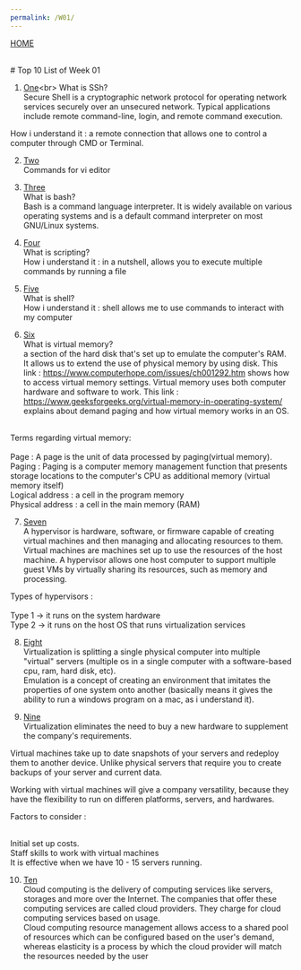 ```yaml
---
permalink: /W01/
---
```

[HOME](../)

<br>
# Top 10 List of Week 01

1. [One](https://en.wikipedia.org/wiki/Ssh_(Secure_Shell))<br>
What is SSh?<br>
Secure Shell is a cryptographic network protocol for operating network services securely over an unsecured network. Typical applications include remote command-line, login, and remote command execution.<br>

How i understand it : a remote connection that allows one to control a computer through CMD or Terminal.

2. [Two](https://www.guru99.com/the-vi-editor.html)<br>
Commands for vi editor

3. [Three](https://linuxconfig.org/bash-scripting-tutorial-for-beginners)<br>
What is bash?<br>
Bash is a command language interpreter. It is widely available on various operating systems and is a default command interpreter on most GNU/Linux systems.

4. [Four](https://linuxconfig.org/bash-scripting-tutorial-for-beginners)<br>
What is scripting?<br>
How i understand it : in a nutshell, allows you to execute multiple commands by running a file

5. [Five](https://linuxconfig.org/bash-scripting-tutorial-for-beginners)<br>
What is shell?<br>
How i understand it : shell allows me to use commands to interact with my computer

6. [Six](https://www.tutorialspoint.com/operating_system/os_virtual_memory.htm)<br>
What is virtual memory?<br>
a section of the hard disk that's set up to emulate the computer's RAM. It allows us to extend the use of physical memory by using disk. This link : https://www.computerhope.com/issues/ch001292.htm shows how to access virtual memory settings. Virtual memory uses both computer hardware and software to work. This link : https://www.geeksforgeeks.org/virtual-memory-in-operating-system/ explains about demand paging and how virtual memory works in an OS.<br><br>


Terms regarding virtual memory:<br><br>
Page : A page is the unit of data processed by paging(virtual memory).<br>
Paging : Paging is a computer memory management function that presents storage locations to the computer's CPU as additional memory (virtual memory itself)<br>
Logical address : a cell in the program memory<br> 
Physical address : a cell in the main memory (RAM)<br>


7. [Seven](https://www.dnsstuff.com/what-is-hypervisor)<br>
A hypervisor is hardware, software, or firmware capable of creating virtual machines and then managing and allocating resources to them. Virtual machines are machines set up to use the resources of the host machine. A hypervisor allows one host computer to support multiple guest VMs by virtually sharing its resources, such as memory and processing.<br>

Types of hypervisors :<br><br>
Type 1 -> it runs on the system hardware<br>
Type 2 -> it runs on the host OS that runs virtualization services<br>

8. [Eight](https://www.hitechnectar.com/blogs/virtualization-emulation/)<br>
Virtualization is splitting a single physical computer into multiple "virtual" servers (multiple os in a single computer with a software-based cpu, ram, hard disk, etc).<br>
Emulation is a concept of creating an environment that imitates the properties of one system onto another (basically means it gives the ability to run a windows program on a mac, as i understand it).<br>

9. [Nine](https://www.techadvisory.org/2019/07/advantages-and-costs-of-virtualization/)<br>
Virtualization eliminates the need to buy a new hardware to supplement the company's requirements. 

Virtual machines take up to date snapshots of your servers and redeploy them to another device. Unlike physical servers that require you to create backups of your server and current data.

Working with virtual machines will give a company versatility, because they have the flexibility to run on differen platforms, servers, and hardwares.

Factors to consider :<br><br>

Initial set up costs.<br>
Staff skills to work with virtual machines<br>
It is effective when we have 10 - 15 servers running.<br>



10. [Ten](https://www.esds.co.in/blog/cloud-computing-types-cloud/#sthash.UxuMipCh.dpbs)<br>
Cloud computing is the delivery of computing services like servers, storages and more over the Internet. The companies that offer these computing services are called cloud providers. They charge for cloud computing services based on usage.<br> 
Cloud computing resource management allows access to a shared pool of resources which can be configured based on the user's demand, whereas elasticity is a process by which the cloud provider will match the resources needed by the user

